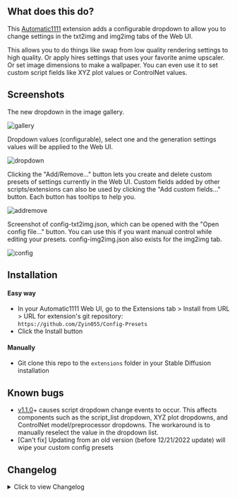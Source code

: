 ## What does this do?
This [Automatic1111](https://github.com/AUTOMATIC1111/stable-diffusion-webui) extension adds a configurable dropdown to allow you to change settings in the txt2img and img2img tabs of the Web UI.

This allows you to do things like swap from low quality rendering settings to high quality. Or apply hires settings that uses your favorite anime upscaler. Or set image dimensions to make a wallpaper. You can even use it to set custom script fields like XYZ plot values or ControlNet values.

## Screenshots
The new dropdown in the image gallery.

![gallery](https://i.imgur.com/ef0p7wM.jpg)

Dropdown values (configurable), select one and the generation settings values will be applied to the Web UI.

![dropdown](https://i.imgur.com/WqbTZCR.jpg)

Clicking the "Add/Remove..." button lets you create and delete custom presets of settings currently in the Web UI. Custom fields added by other scripts/extensions can also be used by clicking the "Add custom fields..." button. Each button has tooltips to help you.

![addremove](https://i.imgur.com/7rSoTUF.jpg)

Screenshot of config-txt2img.json, which can be opened with the "Open config file..." button. You can use this if you want manual control while editing your presets. config-img2img.json also exists for the img2img tab.

![config](https://i.imgur.com/rLONKXz.jpg)

## Installation
#### Easy way
* In your Automatic1111 Web UI, go to the Extensions tab > Install from URL > URL for extension's git repository: `https://github.com/Zyin055/Config-Presets`
* Click the Install button
#### Manually
* Git clone this repo to the `extensions` folder in your Stable Diffusion installation

## Known bugs
* [v1.1.0](https://github.com/AUTOMATIC1111/stable-diffusion-webui/releases/tag/v1.1.0)+ causes script dropdown change events to occur. This affects components such as the script_list dropdown, XYZ plot dropdowns, and ControlNet model/preprocessor dropdowns. The workaround is to manually reselect the value in the dropdown list.
* [Can't fix] Updating from an old version (before 12/21/2022 update) will wipe your custom config presets

## Changelog
<details>
    <summary>Click to view Changelog</summary>
    
#### 5/15/2023
* The UI no longer needs to be reloaded when creating a new config preset
#### 4/29/2023
* Updated for the March 29th Automatic1111 version which uses Gradio 3.23
* Added the ability to add almost any field on the UI to a config preset with the "Add tracked fields..." button
#### 3/06/2023
* Added the ability to select which fields are saved when creating a new config preset (before, this could have been done manually by editing the .json config file)
* Moved some buttons around in the UI for creating a new config preset
* Added Hires Upscaler (txt2img_hr_upscaler), Upscale by (txt2img_hr_scale), and Restore Faces (txt2img_restore_faces) as eligible fields to be used in a config preset
* Tweaked default config preset values created during installation
* Removed "Default" preset since it doesn't work with new system that lets you ignore fields
#### 2/10/2023
* Manually removing a preset value in the config file will make that value be ignored
#### 2/09/2023
* Added 768x768, 1080p, 1440p, and 4k presets for txt2img (they won't show up for existing installations, you'd need to delete your config-txt2img.json file to have it recreated with the new presets)
#### 1/02/2023
* Your custom presets will be wiped, you will need to remake any saved custom presets because of changes made in Automatic1111
* The Config Presets dropdown in the txt2img and img2img tabs now use separate config files and thus have separate presets
* Saving a new preset now requires a Web UI restart (done automatically)
* Added support for the Sampler method turning from a checkbox into a dropdown
* Added support for the removal of Firstpass width/height being replaced by Upscale by
#### 12/21/2022
* Added the "Add/Remove..." button to create and delete config presets within the Web UI
#### 12/19/2022
* config.json will be created on first startup, user edits will not be overwritten when updating the extension after updating to this version
#### 12/15/2022
* Fix for installation error on linux
#### 12/13/2022
* config.json was tweaked, added Firstpass width and Firstpass height
* Better support for img2img tab compatibility
#### 12/12/2022
* Initial Release
</details>
